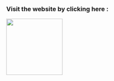 ### Visit the website by clicking here : <br>
[<img src="https://i.postimg.cc/9MMQFyg6/59060d740cbeef0acff9a660.png" width="150px">](https://bejewelled-stardust-e1ae4e.netlify.app/)
